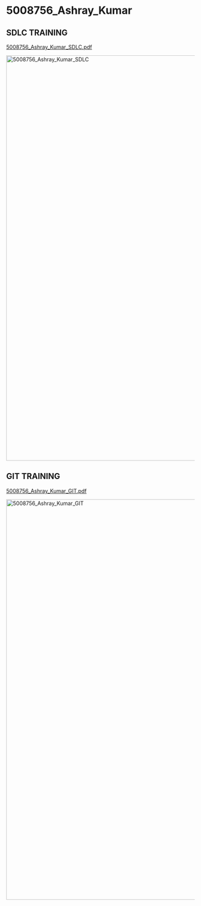 # 5008756_Ashray_Kumar
## SDLC TRAINING

[5008756_Ashray_Kumar_SDLC.pdf](https://github.com/user-attachments/files/21462585/5008756_Ashray_Kumar_SDLC.pdf)

<img width="1920" height="1080" alt="5008756_Ashray_Kumar_SDLC" src="https://github.com/user-attachments/assets/588ae1c3-108b-4258-a944-50e01ed7d98e" />



## GIT TRAINING

[5008756_Ashray_Kumar_GIT.pdf](https://github.com/user-attachments/files/21427331/5008756_Ashray_Kumar_GIT.pdf)

<img width="1501" height="1067" alt="5008756_Ashray_Kumar_GIT" src="https://github.com/user-attachments/assets/73433962-a461-435d-8a5c-adcb0cd87cf5" />
